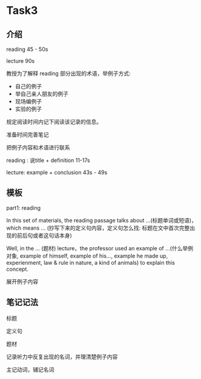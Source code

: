 # Task3

## 介绍

reading 45 - 50s

lecture 90s

教授为了解释 reading 部分出现的术语，举例子方式:

- 自己的例子
- 举自己亲人朋友的例子
- 现场编例子
- 实验的例子

规定阅读时间内记下阅读该记录的信息。

准备时间完善笔记

把例子内容和术语进行联系

reading : 说title + definition 11-17s

lecture: example + conclusion 43s - 49s

## 模板

part1: reading

In this set of materials, the reading passage talks about ...(标题单词或短语)， which means ... (抄写下来的定义句内容，定义句怎么找: 标题在文中首次完整出现的前后句或者这句话本身)

Well, in the ... (题材) lecture，the professor used an example of ...(什么举例对象, example of himself, example of his..., example he made up, experienment, law & rule in nature, a kind of animals) to explain this concept.

展开例子内容

## 笔记记法

标题

定义句

题材

记录听力中反复出现的名词，并理清楚例子内容

主记动词，辅记名词